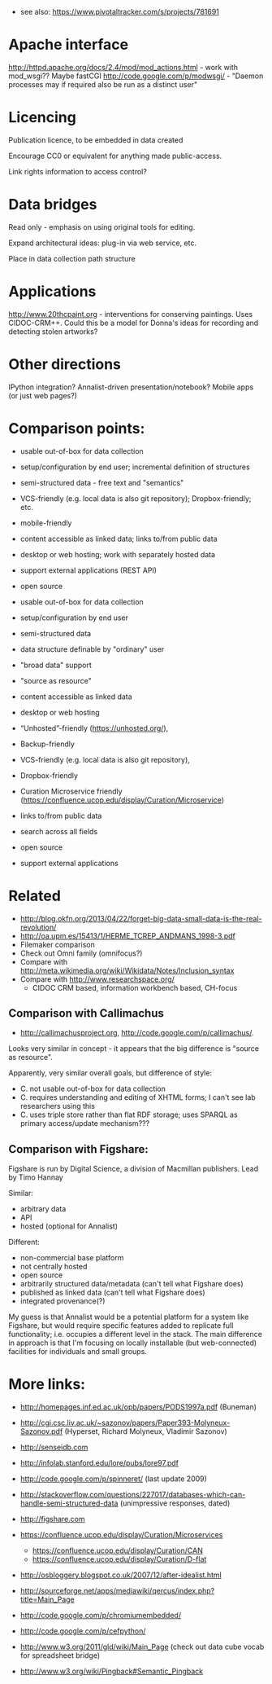 * see also: https://www.pivotaltracker.com/s/projects/781691

# Apache interface

http://httpd.apache.org/docs/2.4/mod/mod_actions.html - work with mod_wsgi??  Maybe fastCGI
http://code.google.com/p/modwsgi/ - "Daemon processes may if required also be run as a distinct user"

# Licencing

Publication licence, to be embedded in data created

Encourage CC0 or equivalent for anything made public-access.

Link rights information to access control?

# Data bridges

Read only - emphasis on using original tools for editing.

Expand architectural ideas:  plug-in via web service, etc.

Place in data collection path structure

# Applications

http://www.20thcpaint.org - interventions for conserving paintings.  Uses CIDOC-CRM++.  Could this be a model for Donna's ideas for recording and detecting stolen artworks?

# Other directions

IPython integration?
Annalist-driven presentation/notebook?
Mobile apps (or just web pages?)


# Comparison points:

- usable out-of-box for data collection
- setup/configuration by end user; incremental definition of structures
- semi-structured data - free text and "semantics"
- VCS-friendly (e.g. local data is also git repository); Dropbox-friendly; etc.
- mobile-friendly
- content accessible as linked data; links to/from public data
- desktop or web hosting; work with separately hosted data
- support external applications (REST API)
- open source

- usable out-of-box for data collection
- setup/configuration by end user
- semi-structured data
- data structure definable by "ordinary" user
- "broad data" support
- "source as resource"
- content accessible as linked data
- desktop or web hosting
- “Unhosted”-friendly (https://unhosted.org/), 
- Backup-friendly
- VCS-friendly (e.g. local data is also git repository), 
- Dropbox-friendly
- Curation Microservice friendly (https://confluence.ucop.edu/display/Curation/Microservice)
- links to/from public data
- search across all fields
- open source
- support external applications

# Related

* http://blog.okfn.org/2013/04/22/forget-big-data-small-data-is-the-real-revolution/
* http://oa.upm.es/15413/1/HERME_TCREP_ANDMANS_1998-3.pdf
* Filemaker comparison
* Check out Omni family (omnifocus?)
* Compare with http://meta.wikimedia.org/wiki/Wikidata/Notes/Inclusion_syntax
* Compare with http://www.researchspace.org/
  * CIDOC CRM based, information workbench based, CH-focus

## Comparison with Callimachus

* http://callimachusproject.org, http://code.google.com/p/callimachus/.

Looks very similar in concept - it appears that the big difference is "source as resource".

Apparently, very similar overall goals, but difference of style:
- C. not usable out-of-box for data collection
- C. requires understanding and editing of XHTML forms; I can't see lab researchers using this
- C. uses triple store rather than flat RDF storage; uses SPARQL as primary access/update mechanism???

## Comparison with Figshare:

Figshare is run by Digital Science, a division of Macmillan publishers.
Lead by Timo Hannay

Similar:
- arbitrary data
- API
- hosted (optional for Annalist)

Different:
- non-commercial base platform
- not centrally hosted
- open source
- arbitrarily structured data/metadata (can't tell what Figshare does)
- published as linked data (can't tell what Figshare does)
- integrated provenance(?)

My guess is that Annalist would be a potential platform for a system like Figshare,
but would require specific features added to replicate full functionality; i.e. occupies 
a different level in the stack.  The main difference in approach is that I'm focusing 
on locally installable (but web-connected) facilities for individuals and small groups.


# More links:

- http://homepages.inf.ed.ac.uk/opb/papers/PODS1997a.pdf (Buneman)
- http://cgi.csc.liv.ac.uk/~sazonov/papers/Paper393-Molyneux-Sazonov.pdf (Hyperset, Richard Molyneux, Vladimir Sazonov)
- http://senseidb.com
- http://infolab.stanford.edu/lore/pubs/lore97.pdf
- http://code.google.com/p/spinneret/ (last update 2009)
- http://stackoverflow.com/questions/227017/databases-which-can-handle-semi-structured-data (unimpressive responses, dated)
- http://figshare.com
- https://confluence.ucop.edu/display/Curation/Microservices
   - https://confluence.ucop.edu/display/Curation/CAN
   - https://confluence.ucop.edu/display/Curation/D-flat

- http://osbloggery.blogspot.co.uk/2007/12/after-idealist.html
- http://sourceforge.net/apps/mediawiki/qercus/index.php?title=Main_Page

- http://code.google.com/p/chromiumembedded/
- http://code.google.com/p/cefpython/

- http://www.w3.org/2011/gld/wiki/Main_Page (check out data cube vocab for spreadsheet bridge)

- http://www.w3.org/wiki/Pingback#Semantic_Pingback


